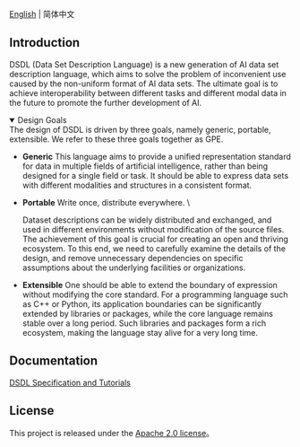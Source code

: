 [English](./README.md) | 简体中文

## Introduction

DSDL (Data Set Description Language) is a new generation of AI data set description language, which aims to solve the problem of inconvenient use caused by the non-uniform format of AI data sets. The ultimate goal is to achieve interoperability between different tasks and different modal data in the future to promote the further development of AI.

<details open>
<summary> Design Goals </summary>
  The design of DSDL is driven by three goals, namely generic, portable, extensible. We refer to these three goals together as GPE.

- **Generic**
  This language aims to provide a unified representation standard for data in multiple fields of artificial intelligence, rather than being designed for a single field or task. It should be able to express data sets with different modalities and structures in a consistent format.

- **Portable**
  Write once, distribute everywhere. \\

  Dataset descriptions can be widely distributed and exchanged, and used in different environments without modification of the source files. The achievement of this goal is crucial for creating an open and thriving ecosystem. To this end, we need to carefully examine the details of the design, and remove unnecessary dependencies on specific assumptions about the underlying facilities or organizations.

- **Extensible**
  One should be able to extend the boundary of expression without modifying the core standard. For a programming language such as C++ or Python, its application boundaries can be significantly extended by libraries or packages, while the core language remains stable over a long period. Such libraries and packages form a rich ecosystem, making the language stay alive for a very long time.

</details>

## Documentation

[DSDL Specification and Tutorials](https://opendatalab.github.io/dsdl-docs/)

## License

This project is released under the [Apache 2.0 license](LICENSE)。
